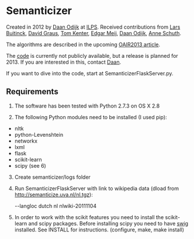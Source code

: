 Semanticizer
============

Created in 2012 by [Daan Odijk](http://staff.science.uva.nl/~dodijk/) at
[ILPS](http://ilps.science.uva.nl/). Received contributions from 
[Lars Buitinck](http://staff.science.uva.nl/~buitinck/), 
[David Graus](http://graus.nu/), 
[Tom Kenter](http://staff.science.uva.nl/~tkenter1/), 
[Edgar Meij](http://edgar.meij.pro/), 
[Daan Odijk](http://staff.science.uva.nl/~dodijk/), 
[Anne Schuth](http://www.anneschuth.nl/).

The algorithms are described in the upcoming 
[OAIR2013 article](http://ilps.science.uva.nl/biblio/feeding-second-screen-semantic-linking-based-subtitles).

The [code](https://github.com/semanticize/semanticizer/) is currently not publicly
available, but a release is planned for 2013. If you are interested in this, contact 
[Daan](http://staff.science.uva.nl/~dodijk/).

If you want to dive into the code, start at SemanticizerFlaskServer.py.

## Requirements

1. The software has been tested with Python 2.7.3 on OS X 2.8

2. The following Python modules need to be installed (I used pip):
 * nltk
 * python-Levenshtein
 * networkx
 * lxml
 * flask
 * scikit-learn
 * scipy (see 6)

3. Create semanticizer/logs folder

4. Run SemanticizerFlaskServer with link to wikipedia data (dload from http://semanticize.uva.nl/nl.tgz):

    --langloc dutch nl nlwiki-20111104

5. In order to work with the scikit features you need to install the scikit-learn and scipy packages. Before installing scipy you need to have [swig](http://www.swig.org/download.html) installed. See INSTALL for instructions. (configure, make, make install)